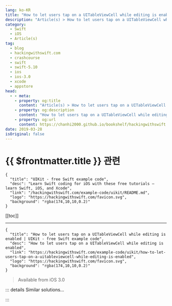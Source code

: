 ```yaml
---
lang: ko-KR
title: "How to let users tap on a UITableViewCell while editing is enabled"
description: "Article(s) > How to let users tap on a UITableViewCell while editing is enabled"
category:
  - Swift
  - iOS
  - Article(s)
tag: 
  - blog
  - hackingwithswift.com
  - crashcourse
  - swift
  - swift-5.10
  - ios
  - ios-3.0
  - xcode
  - appstore
head:
  - - meta:
    - property: og:title
      content: "Article(s) > How to let users tap on a UITableViewCell while editing is enabled"
    - property: og:description
      content: "How to let users tap on a UITableViewCell while editing is enabled"
    - property: og:url
      content: https://chanhi2000.github.io/bookshelf/hackingwithswift.com/example-code/uikit/how-to-let-users-tap-on-a-uitableviewcell-while-editing-is-enabled.html
date: 2019-03-28
isOriginal: false
---
```


# {{ $frontmatter.title }} 관련

```component VPCard
{
  "title": "UIKit - free Swift example code",
  "desc": "Learn Swift coding for iOS with these free tutorials – learn Swift, iOS, and Xcode",
  "link": "/hackingwithswift.com/example-code/uikit/README.md",
  "logo": "https://hackingwithswift.com/favicon.svg",
  "background": "rgba(174,10,10,0.2)"
}
```

[[toc]]

---

```component VPCard
{
  "title": "How to let users tap on a UITableViewCell while editing is enabled | UIKit - free Swift example code",
  "desc": "How to let users tap on a UITableViewCell while editing is enabled",
  "link": "https://hackingwithswift.com/example-code/uikit/how-to-let-users-tap-on-a-uitableviewcell-while-editing-is-enabled",
  "logo": "https://hackingwithswift.com/favicon.svg",
  "background": "rgba(174,10,10,0.2)"
}
```

> Available from iOS 3.0

<!-- TODO: 작성 -->

<!--
As soon as you set the `editing` property of a `UITableView` to be true, its cells stop being tappable. This is often a good idea, because if a user explicitly enabled editing mode they probably want to delete or move stuff, and it's only going to be annoying if they can select rows by accident.

Of course, as always, there are times when you specifically want both actions to be available - for the user to be able to move or delete a cell, and also tap on it to select. If that's the situation you find yourself in right now, here's the line of code you need:

```swift
tableView.allowsSelectionDuringEditing = true
```

-->

::: details Similar solutions…

<!--
/quick-start/swiftui/how-to-read-tap-and-double-tap-gestures">How to read tap and double-tap gestures 
/example-code/uikit/how-to-check-whether-users-have-enabled-the-reduced-motion-setting">How to check whether users have enabled the reduced motion setting 
/quick-start/concurrency/how-to-call-an-async-function-using-async-let">How to call an async function using async let 
/example-code/system/how-to-detect-low-power-mode-is-enabled">How to detect low power mode is enabled 
/quick-start/swiftui/how-to-detect-the-location-of-a-tap-inside-a-view">How to detect the location of a tap inside a view</a>
-->

:::

